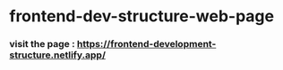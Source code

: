 # frontend-dev-structure-web-page
### visit the page : https://frontend-development-structure.netlify.app/
